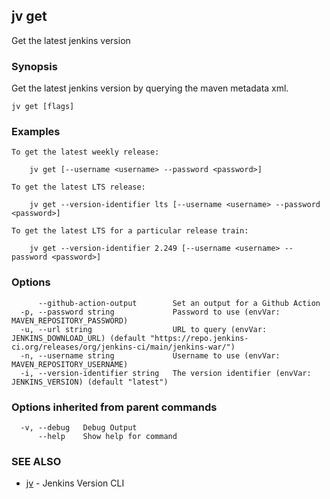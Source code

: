 ## jv get

Get the latest jenkins version

### Synopsis

Get the latest jenkins version by querying the maven metadata xml.

```
jv get [flags]
```

### Examples

```
To get the latest weekly release:

    jv get [--username <username> --password <password>]

To get the latest LTS release:

    jv get --version-identifier lts [--username <username> --password <password>]

To get the latest LTS for a particular release train:

    jv get --version-identifier 2.249 [--username <username> --password <password>]

```

### Options

```
      --github-action-output        Set an output for a Github Action
  -p, --password string             Password to use (envVar: MAVEN_REPOSITORY_PASSWORD)
  -u, --url string                  URL to query (envVar: JENKINS_DOWNLOAD_URL) (default "https://repo.jenkins-ci.org/releases/org/jenkins-ci/main/jenkins-war/")
  -n, --username string             Username to use (envVar: MAVEN_REPOSITORY_USERNAME)
  -i, --version-identifier string   The version identifier (envVar: JENKINS_VERSION) (default "latest")
```

### Options inherited from parent commands

```
  -v, --debug   Debug Output
      --help    Show help for command
```

### SEE ALSO

* [jv](jv.md)	 - Jenkins Version CLI

